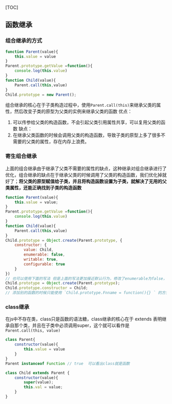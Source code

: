 [TOC]
## 函数继承

### 组合继承的方式
```js
function Parent(value){
    this.value = value
}
Parent.prototype.getValue =function(){
    console.log(this.value)
}
function Child(value){
    Parent.call(this,value)
}
Child.prototype = new Parent();
```
组合继承的核心在于子类构造过程中，使用`Parent.call(this)`来继承父类的属性，然后改变子类的原型为父类的实例来继承父类的函数
优点：
1. 可以传参给父类的构造函数，不会引起父类引用属性共享，可以复用父类的函数
缺点：
1. 在继承父类函数的时候会调用父类的构造函数，导致子类的原型上多了很多不需要的父类的属性，存在内存上浪费。


### 寄生组合继承
上面的组合继承由于继承了父类不需要的属性的缺点，这种继承对组合继承进行了优化，组合继承的缺点在于继承父类的时候调用了父类的构造函数，我们优化掉就好了；**将父类的原型赋值给子类，并且将构造函数设置为子类，就解决了无用的父类属性，还能正确找到子类的构造函数**
```js
function Parent(value){
    this.value = value;
}
Parent.prototype.getValue =function(){
    console.log(this.value)
}
function Child(value){
    Parent.call(this,value)
}
Child.prototype = Object.create(Parent.prototype, {
    constructor: {
        value: Child,
        enumerable: false,
        writable: true,
        configurable: true
    }
})
// 也可以使用下面的写法 但是上面的写法更加接近默认行为，修改了enumerable为false，这样遍历的时候就不会遍历到该属性
Child.prototype = Object.create(Parent.prototype);
Child.prototype.constructor = Child;
// 添加别的函数的时候只能使用 `Child.prototype.Fnname = function(){} ` 的方式单个添加
```

### class继承
在js中不存在类，class只是函数的语法糖，class继承的核心在于 extends 表明继承自那个类，并且在子类中必须调用super，这个就可以看作是`Parent.call(this, value)`
```js
class Parent{
    constructor(value){
        this.value = value
    }
}
Parent instanceof Function // true  可以看出class就是函数

class Child extends Parent {
    constructor(value){
        super(value);
        this.val = value;
    }
}
```